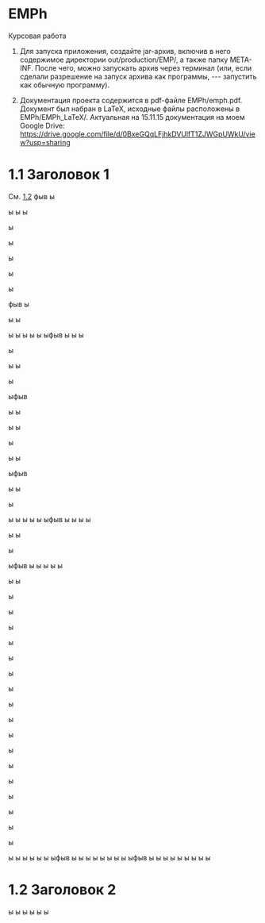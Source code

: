 # EMPh
Курсовая работа

1. Для запуска приложения, создайте jar-архив, включив в него содержимое директории out/production/EMP/, а также папку META-INF. После чего, можно запускать архив через терминал (или, если сделали разрешение на запуск архива как программы, --- запустить как обычную программу).

2. Документация проекта содержится в pdf-файле EMPh/emph.pdf. Документ был набран в LaTeX, исходные файлы расположены в EMPh/EMPh_LaTeX/. Актуальная на 15.11.15 документация на моем Google Drive: https://drive.google.com/file/d/0BxeGQqLFjhkDVUlfT1ZJWGpUWkU/view?usp=sharing


# 1.1 Заголовок 1

См. [1.2](#1-2-заголовок-2)
фыв
ы

ы
ы
ы

ы

ы

ы

ы

ы

фыв
ы

ы
ы


ы
ы
ы
ы
ы
ыфыв
ы
ы
ы

ы

ы
ы

ы


ыфыв

ы
ы

ы
ы

ы

ы
ы

ыфыв

ы
ы

ы

ы
ы
ы
ы
ы
ыфыв
ы
ы
ы
ы

ы
ы

ы

ыфыв
ы
ы
ы
ы
ы

ы
ы

ы

ы

ы

ы

ы

ы

ы

ы

ы

ы

ы

ы

ы

ы

ы

ы

ы

ы
ы
ы
ы
ы
ы
ыфыв
ы
ы
ы
ы
ы
ы
ы
ы
ыфыв
ы
ы
ы
ы
ы
ы
ы
ы
ы


# 1.2 Заголовок 2

ы
ы
ы
ы
ы
ы
